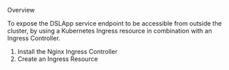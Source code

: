 Overview

To expose the DSLApp service endpoint to be accessible from outside the cluster, by using a Kubernetes Ingress resource in combination with an Ingress Controller. 

1. Install the Nginx Ingress Controller
2. Create an Ingress Resource